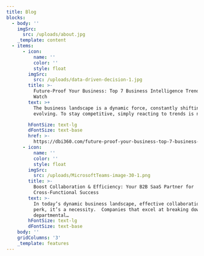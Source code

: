 ```yaml
---
title: Blog
blocks:
  - body: ''
    imgSrc:
      src: /uploads/about.jpg
    _template: content
  - items:
      - icon:
          name: ''
          color: ''
          style: float
        imgSrc:
          src: /uploads/data-driven-decision-1.jpg
        title: >-
          Future-Proof Your Business: Top 7 Business Intelligence Trends to
          Watch
        text: >+
          The business landscape is a dynamic force, constantly shifting and
          evolving. To stay competitive, simply reacting to trends is no…

        hFontSize: text-lg
        dFontSize: text-base
        href: >-
          https://dbi360.com/future-proof-your-business-top-7-business-intelligence-trends-to-watch/
      - icon:
          name: ''
          color: ''
          style: float
        imgSrc:
          src: /uploads/MicrosoftTeams-image-30-1.png
        title: >-
          Boost Collaboration & Efficiency: Your B2B SaaS Partner for
          Cross-Functional Success
        text: >-
          In today’s dynamic business landscape, effective collaboration isn’t a
          perk, it’s a necessity.  Companies that excel at breaking down
          departmental…
        hFontSize: text-lg
        dFontSize: text-base
    body: ''
    gridColumns: '3'
    _template: features
---
```


